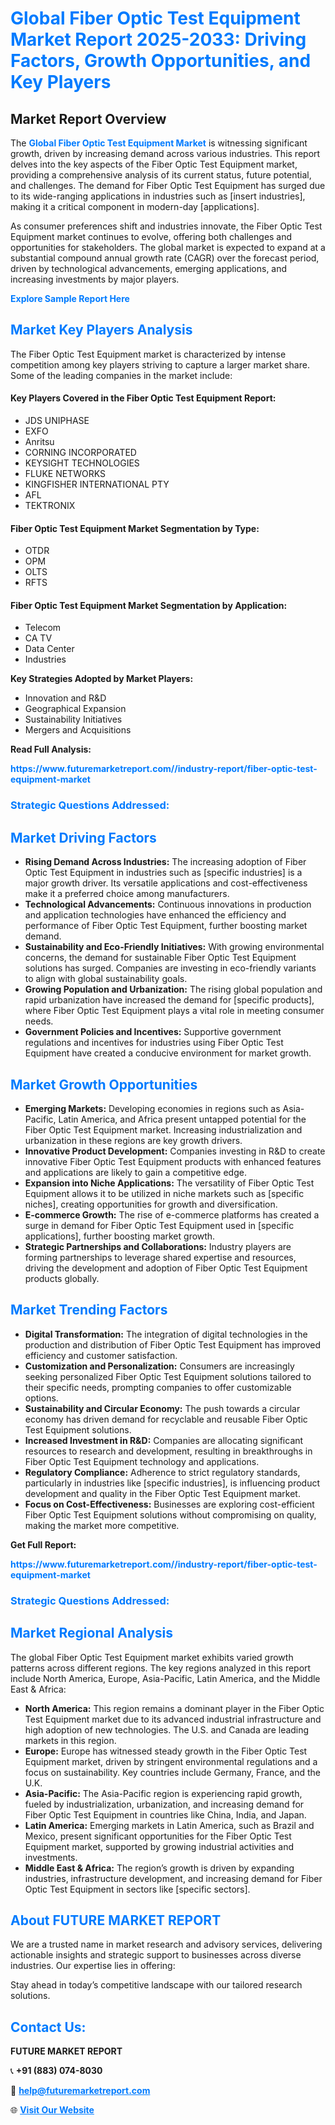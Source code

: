 <h1 style="color: #007BFF;">Global Fiber Optic Test Equipment Market Report 2025-2033: Driving Factors, Growth Opportunities, and Key Players</h1>

<section id="overview">
<h2>Market Report Overview</h2>
<p>The <a href="https://www.futuremarketreport.com//industry-report/fiber-optic-test-equipment-market" style="color: #007BFF; text-decoration: none;"><strong>Global Fiber Optic Test Equipment Market</strong></a> is witnessing significant growth, driven by increasing demand across various industries. This report delves into the key aspects of the Fiber Optic Test Equipment market, providing a comprehensive analysis of its current status, future potential, and challenges. The demand for Fiber Optic Test Equipment has surged due to its wide-ranging applications in industries such as [insert industries], making it a critical component in modern-day [applications].</p>
<p>As consumer preferences shift and industries innovate, the Fiber Optic Test Equipment market continues to evolve, offering both challenges and opportunities for stakeholders. The global market is expected to expand at a substantial compound annual growth rate (CAGR) over the forecast period, driven by technological advancements, emerging applications, and increasing investments by major players.</p>
</section>

<section id="overview">
<p><a href="https://www.futuremarketreport.com//request-sample/reportId=50668" style="color: #007BFF; text-decoration: none;"><strong>Explore Sample Report Here</strong></a></p>
</section>

<section id="key-players">
<h2 style="color: #007BFF;">Market Key Players Analysis</h2>
<p>The Fiber Optic Test Equipment market is characterized by intense competition among key players striving to capture a larger market share. Some of the leading companies in the market include:</p>
<h4>Key Players Covered in the Fiber Optic Test Equipment Report:</h4>
<ul><li>JDS UNIPHASE</li><li>EXFO</li><li>Anritsu</li><li>CORNING INCORPORATED</li><li>KEYSIGHT TECHNOLOGIES</li><li>FLUKE NETWORKS</li><li>KINGFISHER INTERNATIONAL PTY</li><li>AFL</li><li>TEKTRONIX</li></ul>
<h4>Fiber Optic Test Equipment Market Segmentation by Type:</h4>
<ul><li>OTDR</li><li>OPM</li><li>OLTS</li><li>RFTS</li></ul>

<h4>Fiber Optic Test Equipment Market Segmentation by Application:</h4>
<ul><li>Telecom</li><li>CA TV</li><li>Data Center</li><li>Industries</li></ul>
<p><strong>Key Strategies Adopted by Market Players:</strong></p>
<ul>
<li>Innovation and R&D</li>
<li>Geographical Expansion</li>
<li>Sustainability Initiatives</li>
<li>Mergers and Acquisitions</li>
</ul>
</section>

<section>
<p><strong>Read Full Analysis: </strong></p><a href="https://www.futuremarketreport.com//industry-report/fiber-optic-test-equipment-market" style="color: #007BFF; text-decoration: none;"><strong>https://www.futuremarketreport.com//industry-report/fiber-optic-test-equipment-market</strong></a>
<h3 style="color: #007BFF;">Strategic Questions Addressed:</h3>
</section>

<section id="driving-factors">
<h2 style="color: #007BFF;">Market Driving Factors</h2>
<ul>
<li><strong>Rising Demand Across Industries:</strong> The increasing adoption of Fiber Optic Test Equipment in industries such as [specific industries] is a major growth driver. Its versatile applications and cost-effectiveness make it a preferred choice among manufacturers.</li>
<li><strong>Technological Advancements:</strong> Continuous innovations in production and application technologies have enhanced the efficiency and performance of Fiber Optic Test Equipment, further boosting market demand.</li>
<li><strong>Sustainability and Eco-Friendly Initiatives:</strong> With growing environmental concerns, the demand for sustainable Fiber Optic Test Equipment solutions has surged. Companies are investing in eco-friendly variants to align with global sustainability goals.</li>
<li><strong>Growing Population and Urbanization:</strong> The rising global population and rapid urbanization have increased the demand for [specific products], where Fiber Optic Test Equipment plays a vital role in meeting consumer needs.</li>
<li><strong>Government Policies and Incentives:</strong> Supportive government regulations and incentives for industries using Fiber Optic Test Equipment have created a conducive environment for market growth.</li>
</ul>
</section>

<section id="growth-opportunities">
<h2 style="color: #007BFF;">Market Growth Opportunities</h2>
<ul>
<li><strong>Emerging Markets:</strong> Developing economies in regions such as Asia-Pacific, Latin America, and Africa present untapped potential for the Fiber Optic Test Equipment market. Increasing industrialization and urbanization in these regions are key growth drivers.</li>
<li><strong>Innovative Product Development:</strong> Companies investing in R&D to create innovative Fiber Optic Test Equipment products with enhanced features and applications are likely to gain a competitive edge.</li>
<li><strong>Expansion into Niche Applications:</strong> The versatility of Fiber Optic Test Equipment allows it to be utilized in niche markets such as [specific niches], creating opportunities for growth and diversification.</li>
<li><strong>E-commerce Growth:</strong> The rise of e-commerce platforms has created a surge in demand for Fiber Optic Test Equipment used in [specific applications], further boosting market growth.</li>
<li><strong>Strategic Partnerships and Collaborations:</strong> Industry players are forming partnerships to leverage shared expertise and resources, driving the development and adoption of Fiber Optic Test Equipment products globally.</li>
</ul>
</section>

<section id="trending-factors">
<h2 style="color: #007BFF;">Market Trending Factors</h2>
<ul>
<li><strong>Digital Transformation:</strong> The integration of digital technologies in the production and distribution of Fiber Optic Test Equipment has improved efficiency and customer satisfaction.</li>
<li><strong>Customization and Personalization:</strong> Consumers are increasingly seeking personalized Fiber Optic Test Equipment solutions tailored to their specific needs, prompting companies to offer customizable options.</li>
<li><strong>Sustainability and Circular Economy:</strong> The push towards a circular economy has driven demand for recyclable and reusable Fiber Optic Test Equipment solutions.</li>
<li><strong>Increased Investment in R&D:</strong> Companies are allocating significant resources to research and development, resulting in breakthroughs in Fiber Optic Test Equipment technology and applications.</li>
<li><strong>Regulatory Compliance:</strong> Adherence to strict regulatory standards, particularly in industries like [specific industries], is influencing product development and quality in the Fiber Optic Test Equipment market.</li>
<li><strong>Focus on Cost-Effectiveness:</strong> Businesses are exploring cost-efficient Fiber Optic Test Equipment solutions without compromising on quality, making the market more competitive.</li>
</ul>
</section>

<section>
<p><strong>Get Full Report: </strong></p><a href="https://www.futuremarketreport.com//industry-report/fiber-optic-test-equipment-market" style="color: #007BFF; text-decoration: none;"><strong>https://www.futuremarketreport.com//industry-report/fiber-optic-test-equipment-market</strong></a>
<h3 style="color: #007BFF;">Strategic Questions Addressed:</h3>
</section>


<section id="regional-analysis">
<h2 style="color: #007BFF;">Market Regional Analysis</h2>
<p>The global Fiber Optic Test Equipment market exhibits varied growth patterns across different regions. The key regions analyzed in this report include North America, Europe, Asia-Pacific, Latin America, and the Middle East & Africa:</p>
<ul>
<li><strong>North America:</strong> This region remains a dominant player in the Fiber Optic Test Equipment market due to its advanced industrial infrastructure and high adoption of new technologies. The U.S. and Canada are leading markets in this region.</li>
<li><strong>Europe:</strong> Europe has witnessed steady growth in the Fiber Optic Test Equipment market, driven by stringent environmental regulations and a focus on sustainability. Key countries include Germany, France, and the U.K.</li>
<li><strong>Asia-Pacific:</strong> The Asia-Pacific region is experiencing rapid growth, fueled by industrialization, urbanization, and increasing demand for Fiber Optic Test Equipment in countries like China, India, and Japan.</li>
<li><strong>Latin America:</strong> Emerging markets in Latin America, such as Brazil and Mexico, present significant opportunities for the Fiber Optic Test Equipment market, supported by growing industrial activities and investments.</li>
<li><strong>Middle East & Africa:</strong> The region’s growth is driven by expanding industries, infrastructure development, and increasing demand for Fiber Optic Test Equipment in sectors like [specific sectors].</li>
</ul>
</section>

<footer>
<h2 style="color: #007BFF;">About FUTURE MARKET REPORT</h2>
<p>We are a trusted name in market research and advisory services, delivering actionable insights and strategic support to businesses across diverse industries. Our expertise lies in offering:</p>

<p>Stay ahead in today’s competitive landscape with our tailored research solutions.</p>

<h2 style="color: #007BFF;">Contact Us:</h2>
<p><strong>FUTURE MARKET REPORT</strong></p>
<p>📞 <strong>+91 (883) 074-8030</strong></p>
<p>📧 <strong><a href="mailto:help@futuremarketreport.com" style="color: #007BFF;">help@futuremarketreport.com</a></strong></p>
<p>🌐 <strong><a href="https://www.futuremarketreport.com/" style="color: #007BFF;">Visit Our Website</a></strong></p>
</footer>